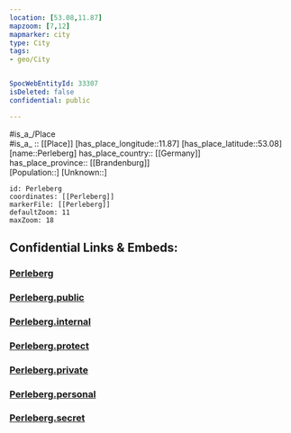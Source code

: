 ```yaml
---
location: [53.08,11.87] 
mapzoom: [7,12] 
mapmarker: city 
type: City
tags:
- geo/City


SpocWebEntityId: 33307
isDeleted: false
confidential: public

---
```

#is_a_/Place  
#is_a_ :: [[Place]] 
[has_place_longitude::11.87] 
[has_place_latitude::53.08] 
[name::Perleberg] 
has_place_country:: [[Germany]]  
has_place_province:: [[Brandenburg]]  
[Population::] 
[Unknown::] 


```leaflet
id: Perleberg
coordinates: [[Perleberg]] 
markerFile: [[Perleberg]] 
defaultZoom: 11 
maxZoom: 18
```


## Confidential Links & Embeds: 

### [Perleberg](/_Standards/Earth/Continent/Europe/Europe~Central/Germany/Germany~East/Brandenburg/counties~Brandenburg/Prignitz/cities~Prignitz/Perleberg.md) 

### [Perleberg.public](/_public/Earth/Continent/Europe/Europe~Central/Germany/Germany~East/Brandenburg/counties~Brandenburg/Prignitz/cities~Prignitz/Perleberg.public.md) 

### [Perleberg.internal](/_internal/Earth/Continent/Europe/Europe~Central/Germany/Germany~East/Brandenburg/counties~Brandenburg/Prignitz/cities~Prignitz/Perleberg.internal.md) 

### [Perleberg.protect](/_protect/Earth/Continent/Europe/Europe~Central/Germany/Germany~East/Brandenburg/counties~Brandenburg/Prignitz/cities~Prignitz/Perleberg.protect.md) 

### [Perleberg.private](/_private/Earth/Continent/Europe/Europe~Central/Germany/Germany~East/Brandenburg/counties~Brandenburg/Prignitz/cities~Prignitz/Perleberg.private.md) 

### [Perleberg.personal](/_personal/Earth/Continent/Europe/Europe~Central/Germany/Germany~East/Brandenburg/counties~Brandenburg/Prignitz/cities~Prignitz/Perleberg.personal.md) 

### [Perleberg.secret](/_secret/Earth/Continent/Europe/Europe~Central/Germany/Germany~East/Brandenburg/counties~Brandenburg/Prignitz/cities~Prignitz/Perleberg.secret.md)

